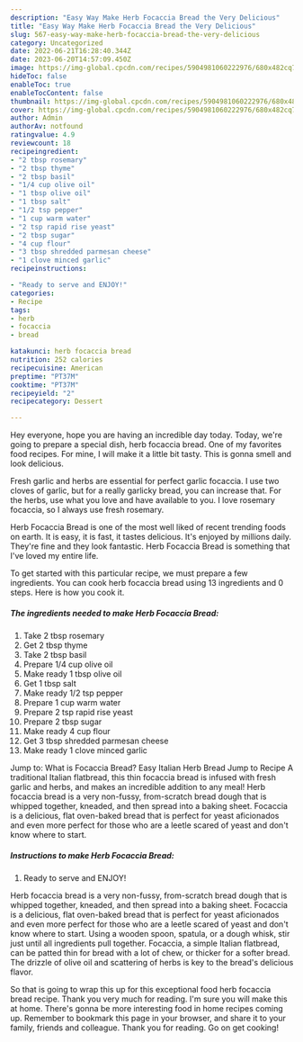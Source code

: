 ```yaml
---
description: "Easy Way Make Herb Focaccia Bread the Very Delicious"
title: "Easy Way Make Herb Focaccia Bread the Very Delicious"
slug: 567-easy-way-make-herb-focaccia-bread-the-very-delicious
category: Uncategorized
date: 2022-06-21T16:28:40.344Z
date: 2023-06-20T14:57:09.450Z
image: https://img-global.cpcdn.com/recipes/5904981060222976/680x482cq70/herb-focaccia-bread-recipe-main-photo.jpg
hideToc: false
enableToc: true
enableTocContent: false
thumbnail: https://img-global.cpcdn.com/recipes/5904981060222976/680x482cq70/herb-focaccia-bread-recipe-main-photo.jpg
cover: https://img-global.cpcdn.com/recipes/5904981060222976/680x482cq70/herb-focaccia-bread-recipe-main-photo.jpg
author: Admin
authorAv: notfound
ratingvalue: 4.9
reviewcount: 18
recipeingredient:
- "2 tbsp rosemary"
- "2 tbsp thyme"
- "2 tbsp basil"
- "1/4 cup olive oil"
- "1 tbsp olive oil"
- "1 tbsp salt"
- "1/2 tsp pepper"
- "1 cup warm water"
- "2 tsp rapid rise yeast"
- "2 tbsp sugar"
- "4 cup flour"
- "3 tbsp shredded parmesan cheese"
- "1 clove minced garlic"
recipeinstructions:

- "Ready to serve and ENJOY!"
categories:
- Recipe
tags:
- herb
- focaccia
- bread

katakunci: herb focaccia bread 
nutrition: 252 calories
recipecuisine: American
preptime: "PT37M"
cooktime: "PT37M"
recipeyield: "2"
recipecategory: Dessert

---
```



Hey everyone, hope you are having an incredible day today. Today, we're going to prepare a special dish, herb focaccia bread. One of my favorites food recipes. For mine, I will make it a little bit tasty. This is gonna smell and look delicious.

Fresh garlic and herbs are essential for perfect garlic focaccia. I use two cloves of garlic, but for a really garlicky bread, you can increase that. For the herbs, use what you love and have available to you. I love rosemary focaccia, so I always use fresh rosemary.

Herb Focaccia Bread is one of the most well liked of recent trending foods on earth. It is easy, it is fast, it tastes delicious. It's enjoyed by millions daily. They're fine and they look fantastic. Herb Focaccia Bread is something that I've loved my entire life.


To get started with this particular recipe, we must prepare a few ingredients. You can cook herb focaccia bread using 13 ingredients and 0 steps. Here is how you cook it.

<!--inarticleads1-->

##### The ingredients needed to make Herb Focaccia Bread:

1. Take 2 tbsp rosemary
1. Get 2 tbsp thyme
1. Take 2 tbsp basil
1. Prepare 1/4 cup olive oil
1. Make ready 1 tbsp olive oil
1. Get 1 tbsp salt
1. Make ready 1/2 tsp pepper
1. Prepare 1 cup warm water
1. Prepare 2 tsp rapid rise yeast
1. Prepare 2 tbsp sugar
1. Make ready 4 cup flour
1. Get 3 tbsp shredded parmesan cheese
1. Make ready 1 clove minced garlic


Jump to: What is Focaccia Bread? Easy Italian Herb Bread Jump to Recipe A traditional Italian flatbread, this thin focaccia bread is infused with fresh garlic and herbs, and makes an incredible addition to any meal! Herb focaccia bread is a very non-fussy, from-scratch bread dough that is whipped together, kneaded, and then spread into a baking sheet. Focaccia is a delicious, flat oven-baked bread that is perfect for yeast aficionados and even more perfect for those who are a leetle scared of yeast and don&#39;t know where to start. 

<!--inarticleads2-->

##### Instructions to make Herb Focaccia Bread:


1. Ready to serve and ENJOY!

Herb focaccia bread is a very non-fussy, from-scratch bread dough that is whipped together, kneaded, and then spread into a baking sheet. Focaccia is a delicious, flat oven-baked bread that is perfect for yeast aficionados and even more perfect for those who are a leetle scared of yeast and don&#39;t know where to start. Using a wooden spoon, spatula, or a dough whisk, stir just until all ingredients pull together. Focaccia, a simple Italian flatbread, can be patted thin for bread with a lot of chew, or thicker for a softer bread. The drizzle of olive oil and scattering of herbs is key to the bread&#39;s delicious flavor. 

So that is going to wrap this up for this exceptional food herb focaccia bread recipe. Thank you very much for reading. I'm sure you will make this at home. There's gonna be more interesting food in home recipes coming up. Remember to bookmark this page in your browser, and share it to your family, friends and colleague. Thank you for reading. Go on get cooking!
